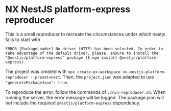 # NX NestJS platform-express reproducer

This is a small reproducer to recreate the circumstances under which nestjs fails to start with

```
ERROR [PackageLoader] No driver (HTTP) has been selected. In order to take advantage of the default driver, please, ensure to install the "@nestjs/platform-express" package ($ npm install @nestjs/platform-express).
```

The project was created with `npx create-nx-workspace nx-nestjs-platform-reproducer --preset=nest`.
Then, the `project.json` was adapted to use `"generatePackageJson": true`.

To reproduce the error, follow the commands of `./run-reproducer.sh`.
When running the server, the error message will be logged.
The package.json will not include the required `@nestjs/platform-express` dependency.
